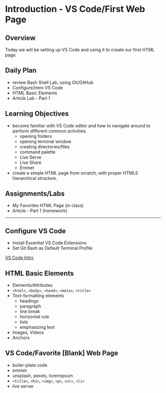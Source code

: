 
# Introduction - VS Code/First Web Page

## Overview
Today we will be setting up VS Code and using it to create our first HTML page.

## Daily Plan
* review Bash Shell Lab, using Git/GitHub
* Configure/Intro VS Code
* HTML Basic Elements
* Article Lab - Part 1


## Learning Objectives
* become familiar with VS Code editor and how to navigate around to perform different common activities.
  * opening folders
  * opening terminal window
  * creating directories/files
  * command palette
  * Live Serve
  * Live Share
  * Emmet
* create a simple HTML page from scratch, with proper HTML5 hierarchical structure.

## Assignments/Labs
* My Favorites HTML Page (in class)
* Article - Part 1 (homework)

---


## Configure VS Code

*  Install Essential VS Code Extensions
*  Set Git Bash as Default Terminal Profile

[VS Code Intro](https://github.com/hoc-courses/shared-resources/blob/main/vs-code-intro.md)

## HTML Basic Elements
* Elements/Attributes
* `<html>`, `<body>`, `<head>`, `<meta>`, `<title>`
* Text-formatting elements
  * headings
  * paragraph
  * line break
  * horizontal rule
  * lists
  * emphasizing text
* Images, Videos
* Anchors

## VS Code/Favorite [Blank] Web Page

* boiler-plate code
* emmet
* unsplash, pexels, loremipsum
* `<title>`, `<h1>`, `<img>`, `<p>`, `<ul>`,  `<li>`
* live server




